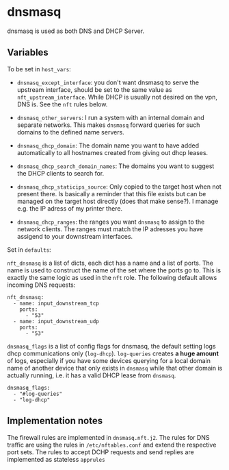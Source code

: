
# dnsmasq

dnsmasq is used as both DNS and DHCP Server. 

## Variables

To be set in `host_vars`:

* `dnsmasq_except_interface`: you don't want dnsmasq to serve the upstream interface, should be set to the same value as `nft_upstream_interface`. While DHCP is usually not desired on the vpn, DNS is. See the `nft` rules below.

* `dnsmasq_other_servers`: I run a system with an internal domain and separate networks. This makes `dnsmasq` forward queries for such domains to the defined name servers.

* `dnsmasq_dhcp_domain`: The domain name you want to have added automatically to all hostnames created from giving out dhcp leases.

* `dnsmasq_dhcp_search_domain_names`: The domains you want to suggest the DHCP clients to search for.

* `dnsmasq_dhcp_staticips_source`: Only copied to the target host when not present there. Is basically a reminder that this file exists but can be managed on the target host directly (does that make sense?). I manage e.g. the IP adress of my printer there.

* `dnsmasq_dhcp_ranges`: the ranges you want `dnsmasq` to assign to the network clients. The ranges must match the IP adresses you have assigend to your downstream interfaces.

Set in `defaults`:

`nft_dnsmasq` is a list of dicts, each dict has a name and a list of ports. The name is used to construct the name of the set where the ports go to. This is exactly the same logic as used in the `nft` role. The following default allows incoming DNS requests:

```
nft_dnsmasq:
  - name: input_downstream_tcp
    ports:
      - "53"
  - name: input_downstream_udp
    ports:
      - "53"
```

`dnsmasq_flags` is a list of config flags for dnsmasq, the default setting logs dhcp communications only (`log-dhcp`). `log-queries`
creates **a huge amount** of logs, especially if you have some devices querying for a local domain name of another device
that only exists in `dnsmasq` while that other domain is actually running, i.e. it has a valid DHCP lease from `dnsmasq`.

```
dnsmasq_flags:
  - "#log-queries"
  - "log-dhcp"
```


## Implementation notes

The firewall rules are implemented in `dnsmasq.nft.j2`. The rules for DNS traffic are using the rules in `/etc/nftables.conf` and extend the respective port sets.  The rules to accept DCHP requests and send replies are implemented as stateless `apprules`
